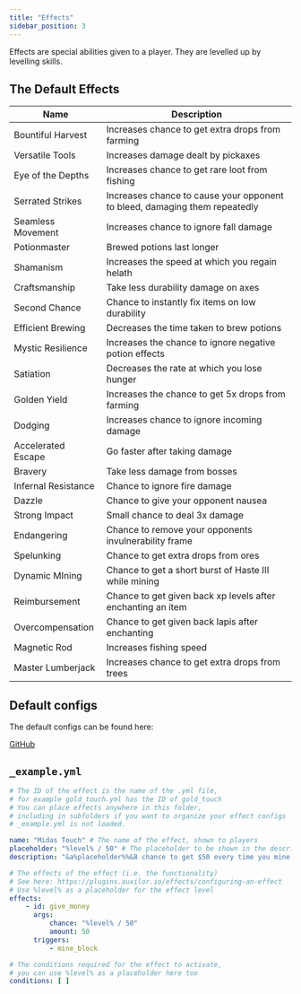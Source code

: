 ```yaml
---
title: "Effects"
sidebar_position: 3
---
```


Effects are special abilities given to a player. They are levelled up by levelling skills.

## The Default Effects

| Name                | Description                                                                |
|---------------------|----------------------------------------------------------------------------|
| Bountiful Harvest   | Increases chance to get extra drops from farming                           |
| Versatile Tools     | Increases damage dealt by pickaxes                                         |
| Eye of the Depths   | Increases chance to get rare loot from fishing                             |
| Serrated Strikes    | Increases chance to cause your opponent to bleed, damaging them repeatedly |
| Seamless Movement   | Increases chance to ignore fall damage                                     |
| Potionmaster        | Brewed potions last longer                                                 |
| Shamanism           | Increases the speed at which you regain helath                             |
| Craftsmanship       | Take less durability damage on axes                                        |
| Second Chance       | Chance to instantly fix items on low durability                            |
| Efficient Brewing   | Decreases the time taken to brew potions                                   |
| Mystic Resilience   | Increases the chance to ignore negative potion effects                     |
| Satiation           | Decreases the rate at which you lose hunger                                |
| Golden Yield        | Increases the chance to get 5x drops from farming                          |
| Dodging             | Increases chance to ignore incoming damage                                 |
| Accelerated Escape  | Go faster after taking damage                                              |
| Bravery             | Take less damage from bosses                                               |
| Infernal Resistance | Chance to ignore fire damage                                               |
| Dazzle              | Chance to give your opponent nausea                                        |
| Strong Impact       | Small chance to deal 3x damage                                             |
| Endangering         | Chance to remove your opponents invulnerability frame                      |
| Spelunking          | Chance to get extra drops from ores                                        |
| Dynamic MIning      | Chance to get a short burst of Haste III while mining                      |
| Reimbursement       | Chance to get given back xp levels after enchanting an item                |
| Overcompensation    | Chance to get given back lapis after enchanting                            |
| Magnetic Rod        | Increases fishing speed                                                    |
| Master Lumberjack   | Increases chance to get extra drops from trees                             |

## Default configs

The default configs can be found here:

[GitHub](https://github.com/Auxilor/EcoSkills/blob/master/eco-core/core-plugin/src/main/resources/effects/)

## `_example.yml`

```yaml
# The ID of the effect is the name of the .yml file,
# for example gold_touch.yml has the ID of gold_touch
# You can place effects anywhere in this folder,
# including in subfolders if you want to organize your effect configs
# _example.yml is not loaded.

name: "Midas Touch" # The name of the effect, shown to players
placeholder: "%level% / 50" # The placeholder to be shown in the description, you can use expressions - eg %level% * 2
description: "&a%placeholder%%&8 chance to get $50 every time you mine a block" # The description to be shown in lore and messages

# The effects of the effect (i.e. the functionality)
# See here: https://plugins.auxilor.io/effects/configuring-an-effect
# Use %level% as a placeholder for the effect level
effects:
    - id: give_money
      args:
          chance: "%level% / 50"
          amount: 50
      triggers:
          - mine_block

# The conditions required for the effect to activate,
# you can use %level% as a placeholder here too
conditions: [ ]
```
